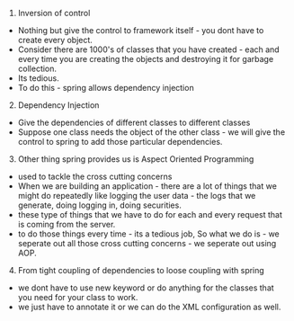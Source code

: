 1. Inversion of control
* Nothing but give the control to framework itself - you dont have to create every object.
* Consider there are 1000's of classes that you have created - each and every time you are creating the objects and destroying it for garbage collection.
* Its tedious.
* To do this - spring allows dependency injection

2. Dependency Injection
* Give the dependencies of different classes to different classes
* Suppose one class needs the object of the other class - we will give the control to spring to add those particular dependencies.

3. Other thing spring provides us is Aspect Oriented Programming
* used to tackle the cross cutting concerns
* When we are building an application - there are a lot of things that we might do repeatedly like logging the user data - the logs that we generate, doing logging in, doing securities.
* these type of things that we have to do for each and every request that is coming from the server.
* to do those things every time - its a tedious job, So what we do is - we seperate out all those cross cutting concerns - we seperate out using AOP.

4. From tight coupling of dependencies to loose coupling with spring
* we dont have to use new keyword or do anything for the classes that you need for your class to work.
* we just have to annotate it or we can do the XML configuration as well. 
